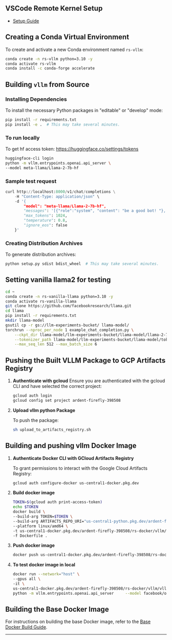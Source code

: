 ## VSCode Remote Kernel Setup

- [Setup Guide](https://github.com/RupeeSense/llm-experiments/blob/main/dev-utilities/gcp/vscode_remote_kernel_setup/readme.md)

## Creating a Conda Virtual Environment

To create and activate a new Conda environment named `rs-vllm`:

```bash
conda create -n rs-vllm python=3.10 -y
conda activate rs-vllm
conda install -c conda-forge accelerate
```

## Building `vllm` from Source

### Installing Dependencies

To install the necessary Python packages in "editable" or "develop" mode:

```bash
pip install -r requirements.txt
pip install -e .  # This may take several minutes.
```

### To run locally

To get hf access token: https://huggingface.co/settings/tokens

```bash
huggingface-cli login
python -m vllm.entrypoints.openai.api_server \
--model meta-llama/Llama-2-7b-hf
```

### Sample test request

```python
curl http://localhost:8000/v1/chat/completions \
    -H "Content-Type: application/json" \
    -d '{
        "model": "meta-llama/Llama-2-7b-hf",
        "messages": '[{"role":"system", "content": "be a good bot! "}, {"role": "user", "content": "Hi, how are you?"}]',
        "max_tokens": 1024,
        "temperature": 0.8,
        "ignore_eos": false
    }'
```

### Creating Distribution Archives

To generate distribution archives:

```bash
python setup.py sdist bdist_wheel  # This may take several minutes.
```

## Setting vanilla llama2 for testing
```bash
cd ~
conda create -n rs-vanilla-llama python=3.10 -y
conda activate rs-vanilla-llama
git clone https://github.com/facebookresearch/llama.git
cd llama
pip install -r requirements.txt
mkdir llama-model
gsutil cp -r gs://llm-experiments-bucket/ llama-model/
torchrun --nproc_per_node 1 example_chat_completion.py \
    --ckpt_dir llama-model/llm-experiments-bucket/llama-model/llama-2-7b/ \
    --tokenizer_path llama-model/llm-experiments-bucket/llama-model/tokenizer.model \
    --max_seq_len 512 --max_batch_size 6
```

## Pushing the Built VLLM Package to GCP Artifacts Registry

1. **Authenticate with gcloud**
    Ensure you are authenticated with the gcloud CLI and have selected the correct project:
    
    ```bash
    gcloud auth login
    gcloud config set project ardent-firefly-398508
    ```

2. **Upload vllm python Package**

   To push the package:

   ```bash
   sh upload_to_artifacts_registry.sh
   ```
## Building and pushing vllm Docker Image

1. **Authenticate Docker CLI with GCloud Artifacts Registry**

   To grant permissions to interact with the Google Cloud Artifacts Registry:

   ```bash
   gcloud auth configure-docker us-central1-docker.pkg.dev
   ```

2. **Build docker image**
    ```bash
    TOKEN=$(gcloud auth print-access-token)
    echo $TOKEN
    docker build \
    --build-arg TOKEN=$TOKEN \
    --build-arg ARTIFACTS_REPO_URI="us-central1-python.pkg.dev/ardent-firefly-398508/rs-pypi/simple/" \
    --platform linux/amd64 \
    -t us-central1-docker.pkg.dev/ardent-firefly-398508/rs-docker/vllm/vllm:cuda11.8.0-ubuntu22.04-python310v0.1 \
    -f Dockerfile .
    ```

3. **Push docker image**
    ```bash
    docker push us-central1-docker.pkg.dev/ardent-firefly-398508/rs-docker/vllm/vllm:cuda11.8.0-ubuntu22.04-python310v0.1
    ```

4. **To test docker image in local**
    ```bash
    docker run --network="host" \
    --gpus all \
    -it \
    us-central1-docker.pkg.dev/ardent-firefly-398508/rs-docker/vllm/vllm:cuda11.8.0-ubuntu22.04-python310v0.1 \
    python -m vllm.entrypoints.openai.api_server     --model facebook/opt-125m
    ```

## Building the Base Docker Image

For instructions on building the base Docker image, refer to the [Base Docker Build Guide](https://github.com/RupeeSense/vllm/blob/rs-dev/docker/readme.md).

---
